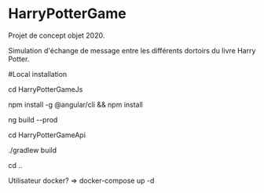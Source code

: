 # HarryPotterGame

Projet de concept objet 2020.

Simulation d'échange de message entre les différents dortoirs du livre Harry Potter.

#Local installation
  
cd HarryPotterGameJs 
  
npm install -g @angular/cli && npm install

ng build --prod

cd HarryPotterGameApi

./gradlew build

cd ..

Utilisateur docker? => docker-compose up -d
